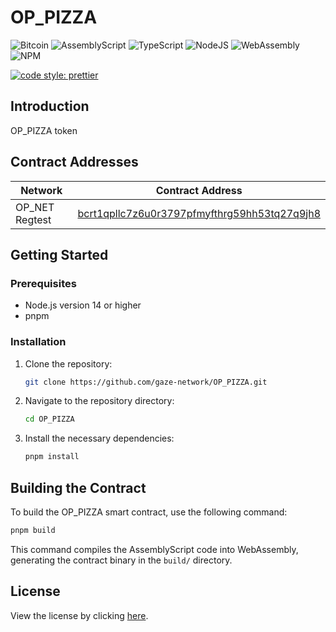 # OP_PIZZA

![Bitcoin](https://img.shields.io/badge/Bitcoin-000?style=for-the-badge&logo=bitcoin&logoColor=white)
![AssemblyScript](https://img.shields.io/badge/assembly%20script-%23000000.svg?style=for-the-badge&logo=assemblyscript&logoColor=white)
![TypeScript](https://img.shields.io/badge/TypeScript-007ACC?style=for-the-badge&logo=typescript&logoColor=white)
![NodeJS](https://img.shields.io/badge/Node%20js-339933?style=for-the-badge&logo=nodedotjs&logoColor=white)
![WebAssembly](https://img.shields.io/badge/WebAssembly-654FF0?style=for-the-badge&logo=webassembly&logoColor=white)
![NPM](https://img.shields.io/badge/npm-CB3837?style=for-the-badge&logo=npm&logoColor=white)

[![code style: prettier](https://img.shields.io/badge/code_style-prettier-ff69b4.svg?style=flat-square)](https://github.com/prettier/prettier)

## Introduction

OP_PIZZA token

## Contract Addresses
| Network        | Contract Address |
| -------------- | --- |
| OP_NET Regtest | [bcrt1qpllc7z6u0r3797pfmyfthrg59hh53tq27q9jh8](https://opscan.org/accounts/bcrt1qpllc7z6u0r3797pfmyfthrg59hh53tq27q9jh8) |

## Getting Started

### Prerequisites

- Node.js version 14 or higher
- pnpm

### Installation

1. Clone the repository:
   ```bash
   git clone https://github.com/gaze-network/OP_PIZZA.git
   ```
2. Navigate to the repository directory:
   ```bash
   cd OP_PIZZA
   ```
3. Install the necessary dependencies:
   ```bash
   pnpm install
   ```

## Building the Contract

To build the OP_PIZZA smart contract, use the following command:

```bash
pnpm build
```

This command compiles the AssemblyScript code into WebAssembly, generating the contract binary in the `build/`
directory.

## License

View the license by clicking [here](https://github.com/btc-vision/wbtc/blob/main/LICENSE.md).